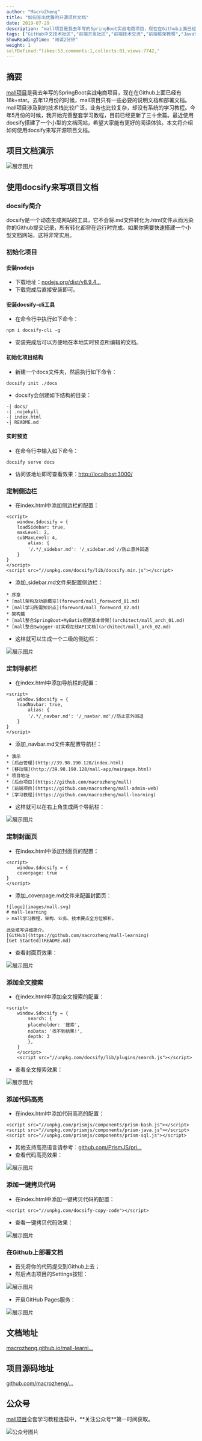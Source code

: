 ```yaml
---
author: "MacroZheng"
title: "如何写出优雅的开源项目文档"
date: 2019-07-29
description: "mall项目是我去年写的SpringBoot实战电商项目，现在在Github上面已经有18k+star。去年12月份的时候，mall项目只有一些必要的说明文档和部署文档。mall项目涉及到的技术栈比较广泛，业务也比较复杂，却没有系统的学习教程。今年5月份的时候，我开始完善整套学…"
tags: ["GitHub中文技术社区","前端开发社区","前端技术交流","前端框架教程","JavaScript 学习资源","CSS 技巧与最佳实践","HTML5 最新动态","前端工程师职业发展","开源前端项目","前端技术趋势"]
ShowReadingTime: "阅读2分钟"
weight: 1
selfDefined:"likes:53,comments:1,collects:81,views:7742,"
---
```

摘要
--

[mall项目](https://link.juejin.cn?target=https%3A%2F%2Fgithub.com%2Fmacrozheng%2Fmall "https://github.com/macrozheng/mall")是我去年写的SpringBoot实战电商项目，现在在Github上面已经有18k+star。去年12月份的时候，mall项目只有一些必要的说明文档和部署文档。mall项目涉及到的技术栈比较广泛，业务也比较复杂，却没有系统的学习教程。今年5月份的时候，我开始完善整套学习教程，目前已经更新了三十余篇。最近使用docsify搭建了一个小型的文档网站，希望大家能有更好的阅读体验。本文将介绍如何使用docsify来写开源项目文档。

项目文档演示
------

![展示图片](/images/jueJin/16c3dc26495db1d.png)

使用docsify来写项目文档
---------------

### docsify简介

docsify是一个动态生成网站的工具，它不会将.md文件转化为.html文件从而污染你的Github提交记录，所有转化都将在运行时完成。如果你需要快速搭建一个小型文档网站，这将非常实用。

### 初始化项目

#### 安装nodejs

*   下载地址：[nodejs.org/dist/v8.9.4…](https://link.juejin.cn?target=https%3A%2F%2Fnodejs.org%2Fdist%2Fv8.9.4%2Fnode-v8.9.4-x64.msi "https://nodejs.org/dist/v8.9.4/node-v8.9.4-x64.msi")
*   下载完成后直接安装即可。

#### 安装docsify-cli工具

*   在命令行中执行如下命令：

```
npm i docsify-cli -g
```

*   安装完成后可以方便地在本地实时预览所编辑的文档。

#### 初始化项目结构

*   新建一个docs文件夹，然后执行如下命令：

```
docsify init ./docs
```

*   docsify会创建如下结构的目录：

```
-| docs/
-| .nojekyll
-| index.html
-| README.md
```

#### 实时预览

*   在命令行中输入如下命令：

```
docsify serve docs
```

*   访问该地址即可查看效果：[http://localhost:3000/](https://link.juejin.cn?target=http%3A%2F%2Flocalhost%3A3000%2F "http://localhost:3000/")

### 定制侧边栏

*   在index.html中添加侧边栏的配置：

```
<script>
    window.$docsify = {
    loadSidebar: true,
    maxLevel: 2,
    subMaxLevel: 4,
        alias: {
        '/.*/_sidebar.md': '/_sidebar.md'//防止意外回退
    }
}
</script>
<script src="//unpkg.com/docsify/lib/docsify.min.js"></script>
```

*   添加\_sidebar.md文件来配置侧边栏：

```
* 序章
* [mall架构及功能概览](foreword/mall_foreword_01.md)
* [mall学习所需知识点](foreword/mall_foreword_02.md)
* 架构篇
* [mall整合SpringBoot+MyBatis搭建基本骨架](architect/mall_arch_01.md)
* [mall整合Swagger-UI实现在线API文档](architect/mall_arch_02.md)
```

*   这样就可以生成一个二级的侧边栏：

![展示图片](/images/jueJin/16c3dc264a5c081.png)

### 定制导航栏

*   在index.html中添加导航栏的配置：

```
<script>
    window.$docsify = {
    loadNavbar: true,
        alias: {
        '/.*/_navbar.md': '/_navbar.md'//防止意外回退
    }
}
</script>
```

*   添加\_navbar.md文件来配置导航栏：

```
* 演示
* [后台管理](http://39.98.190.128/index.html)
* [移动端](http://39.98.190.128/mall-app/mainpage.html)
* 项目地址
* [后台项目](https://github.com/macrozheng/mall)
* [前端项目](https://github.com/macrozheng/mall-admin-web)
* [学习教程](https://github.com/macrozheng/mall-learning)
```

*   这样就可以在右上角生成两个导航栏：

![展示图片](/images/jueJin/16c3dc264b8eda9.png)

### 定制封面页

*   在index.html中添加封面页的配置：

```
<script>
    window.$docsify = {
    coverpage: true
}
</script>
```

*   添加\_coverpage.md文件来配置封面页：

```
![logo](images/mall.svg)
# mall-learning
> mall学习教程，架构、业务、技术要点全方位解析。

此处填写详细简介。
[GitHub](https://github.com/macrozheng/mall-learning)
[Get Started](README.md)
```

*   查看封面页效果：

![展示图片](/images/jueJin/16c3dc264f58758.png)

### 添加全文搜索

*   在index.html中添加全文搜索的配置：

```
<script>
    window.$docsify = {
        search: {
        placeholder: '搜索',
        noData: '找不到结果!',
        depth: 3
        },
    }
    </script>
    <script src="//unpkg.com/docsify/lib/plugins/search.js"></script>
```

*   查看全文搜索效果：

![展示图片](/images/jueJin/16c3dc264ff9d4c.png)

### 添加代码高亮

*   在index.html中添加代码高亮的配置：

```
<script src="//unpkg.com/prismjs/components/prism-bash.js"></script>
<script src="//unpkg.com/prismjs/components/prism-java.js"></script>
<script src="//unpkg.com/prismjs/components/prism-sql.js"></script>
```

*   其他支持高亮语言请参考：[github.com/PrismJS/pri…](https://link.juejin.cn?target=https%3A%2F%2Fgithub.com%2FPrismJS%2Fprism%2Ftree%2Fgh-pages%2Fcomponents "https://github.com/PrismJS/prism/tree/gh-pages/components")
*   查看代码高亮效果：

![展示图片](/images/jueJin/16c3dc264f95e6b.png)

### 添加一键拷贝代码

*   在index.html中添加一键拷贝代码的配置：

```
<script src="//unpkg.com/docsify-copy-code"></script>
```

*   查看一键拷贝代码效果：

![展示图片](/images/jueJin/16c3dc267b39172.png)

### 在Github上部署文档

*   首先将你的代码提交到Github上去；
*   然后点击项目的Settings按钮：

![展示图片](/images/jueJin/16c3dc26a8ae17a.png)

*   开启GitHub Pages服务：

![展示图片](/images/jueJin/16c3dc2683d928a.png)

文档地址
----

[macrozheng.github.io/mall-learni…](https://link.juejin.cn?target=https%3A%2F%2Fmacrozheng.github.io%2Fmall-learning%2F "https://macrozheng.github.io/mall-learning/")

项目源码地址
------

[github.com/macrozheng/…](https://link.juejin.cn?target=https%3A%2F%2Fgithub.com%2Fmacrozheng%2Fmall-learning "https://github.com/macrozheng/mall-learning")

公众号
---

[mall项目](https://link.juejin.cn?target=https%3A%2F%2Fgithub.com%2Fmacrozheng%2Fmall "https://github.com/macrozheng/mall")全套学习教程连载中，**关注公众号**第一时间获取。

![公众号图片](/images/jueJin/16c3dc399906509.png)